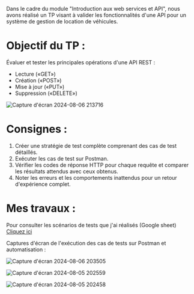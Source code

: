 Dans le cadre du module "Introduction aux web services et API", nous avons réalisé un TP visant à valider les fonctionnalités d'une API pour un système de gestion de location de véhicules.

# Objectif du TP :

Évaluer et tester les principales opérations d'une API REST :

* Lecture («GET»)
* Création («POST»)
* Mise à jour («PUT»)
* Suppression («DELETE»)
  
![Capture d'écran 2024-08-06 213716](https://github.com/user-attachments/assets/877b8f7a-ff27-42fa-8590-8b9663b49dfd)

# Consignes : 

1. Créer une stratégie de test complète comprenant des cas de test détaillés.
2. Exécuter les cas de test sur Postman.
3. Vérifier les codes de réponse HTTP pour chaque requête et comparer les résultats attendus avec ceux obtenus.
4. Noter les erreurs et les comportements inattendus pour un retour d'expérience complet.

# Mes travaux : 
Pour consulter les scénarios de tests que j'ai réalisés  (Google sheet) [Cliquez ici](https://docs.google.com/spreadsheets/d/1HRS_lkFymDEF0G-zT_OSjWwb0k3PUhypqANurQVzRUs/edit?usp=sharing)

Captures d'écran de l'exécution des cas de tests sur Postman et automatisation : 

![Capture d'écran 2024-08-06 203505](https://github.com/user-attachments/assets/306986a3-7fed-4e09-884c-daee7e776c30)


![Capture d'écran 2024-08-05 202559](https://github.com/user-attachments/assets/5ce1943c-a2f1-49da-8706-a26848ca98a0)


![Capture d'écran 2024-08-05 202458](https://github.com/user-attachments/assets/b2b962b6-93d9-4358-a63e-abcb607316c2)

